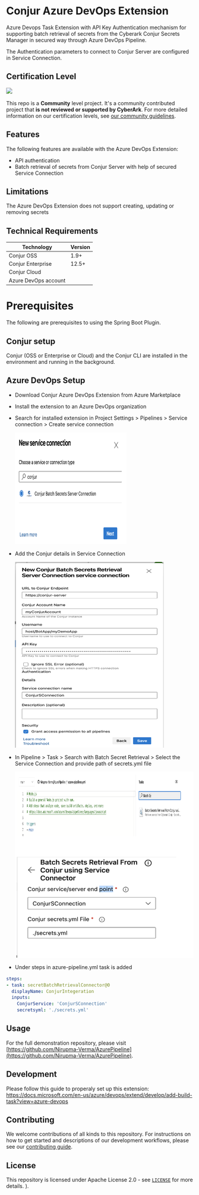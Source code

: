 # Conjur Azure DevOps Extension
Azure Devops Task Extension with API Key Authentication mechanism for supporting batch retrieval of secrets from the Cyberark Conjur Secrets Manager in secured way through Azure DevOps Pipeline.

The Authentication parameters to connect to Conjur Server are configured in Service Connection.

## Certification Level
![](https://img.shields.io/badge/Certification%20Level-Community-28A745?link=https://github.com/cyberark/community/blob/master/Conjur/conventions/certification-levels.md)

This repo is a **Community** level project. It's a community contributed project that **is not reviewed or supported
by CyberArk**. For more detailed information on our certification levels, see [our community guidelines](https://github.com/cyberark/community/blob/master/Conjur/conventions/certification-levels.md#community).

## Features

The following features are available with the Azure DevOps Extension:

* API authentication
* Batch retrieval of secrets from Conjur Server with help of secured Service Connection

## Limitations

The Azure DevOps Extension does not support creating, updating or removing secrets

## Technical Requirements

| Technology             | Version  |
| ---------------------- | -------- |
| Conjur OSS             | 1.9+     |
| Conjur Enterprise      | 12.5+    |
| Conjur Cloud           |          |
| Azure DevOps account   |          |

# Prerequisites

The following are prerequisites to using the Spring Boot Plugin.

## Conjur setup

Conjur (OSS or Enterprise or Cloud) and the Conjur CLI are installed in the environment and running in the background.

## Azure DevOps Setup

* Download Conjur Azure DevOps Extension from Azure Marketplace
* Install the extension to an Azure DevOps organization
* Search for installed extension in Project Settings > Pipelines > Service connection > Create service connection

     <img src="https://github.com/cyberark/conjur-azure-devops-extension/blob/ado_jenkinfile/images/service-connection.png" width="300" height="300">

* Add the Conjur details in Service Connection 

     <img src="https://github.com/cyberark/conjur-azure-devops-extension/blob/ado_jenkinfile/images/setupSC.png" width="400" height="500">

* In Pipeline > Task > Search with Batch Secret Retrieval > Select the Service Connection and provide path of secrets.yml file

     <img src="https://github.com/cyberark/conjur-azure-devops-extension/blob/ado_jenkinfile/images/pipelineTask.png" width="500" height="500">

* Under steps in azure-pipeline.yml task is added

```yaml
steps:
- task: secretBatchRetrievalConnector@0
  displayName: ConjurIntegeration
  inputs:
    ConjurService: 'ConjurSConnection'
    secretsyml: './secrets.yml'
```
## Usage

For the full demonstration repository, please visit [https://github.com/Nirupma-Verma/AzurePipeline](https://github.com/Nirupma-Verma/AzurePipeline).

## Development

Please follow this guide to properaly set up this extension:
https://docs.microsoft.com/en-us/azure/devops/extend/develop/add-build-task?view=azure-devops

## Contributing
We welcome contributions of all kinds to this repository. For instructions on how to get started and descriptions
of our development workflows, please see our [contributing guide](CONTRIBUTING.md).

## License
This repository is licensed under Apache License 2.0 - see [`LICENSE`](LICENSE) for more details.
).
